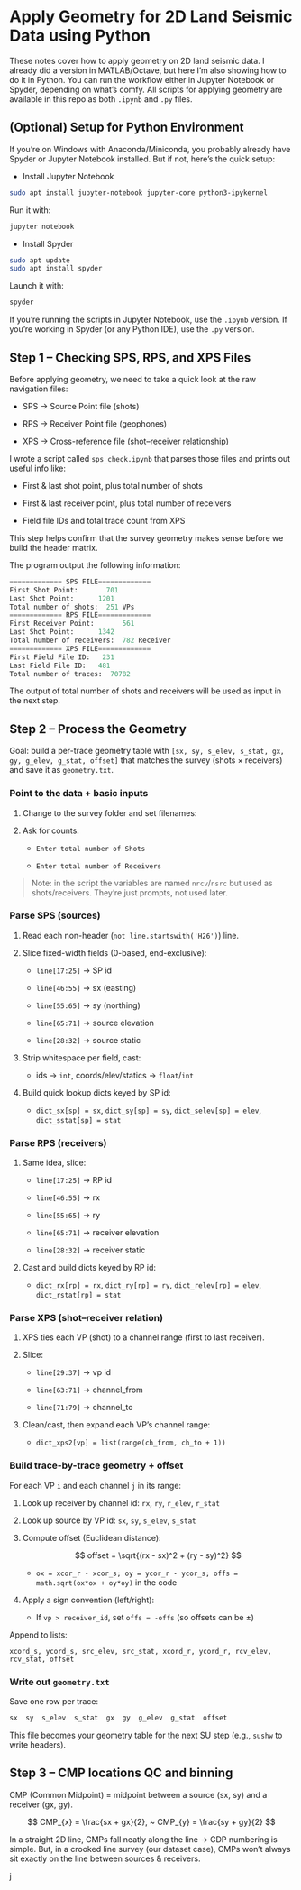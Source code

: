 # Apply Geometry for 2D Land Seismic Data using Python

These notes cover how to apply geometry on 2D land seismic data. I already did a version in MATLAB/Octave, but here I’m also showing how to do it in Python. You can run the workflow either in Jupyter Notebook or Spyder, depending on what’s comfy. All scripts for applying geometry are available in this repo as both `.ipynb` and `.py` files. 

## (Optional) Setup for Python Environment

If you’re on Windows with Anaconda/Miniconda, you probably already have Spyder or Jupyter Notebook installed. But if not, here’s the quick setup:

- Install Jupyter Notebook

```bash
sudo apt install jupyter-notebook jupyter-core python3-ipykernel
```

Run it with:

```bash
jupyter notebook
```

- Install Spyder

```bash
sudo apt update
sudo apt install spyder
```

Launch it with:

```bash
spyder
```

If you’re running the scripts in Jupyter Notebook, use the `.ipynb` version. If you’re working in Spyder (or any Python IDE), use the `.py` version.

## Step 1 – Checking SPS, RPS, and XPS Files

Before applying geometry, we need to take a quick look at the raw navigation files:

- SPS → Source Point file (shots)

- RPS → Receiver Point file (geophones)

- XPS → Cross-reference file (shot–receiver relationship)

I wrote a script called `sps_check.ipynb`  that parses those files and prints out useful info like:

- First & last shot point, plus total number of shots

- First & last receiver point, plus total number of receivers

- Field file IDs and total trace count from XPS

This step helps confirm that the survey geometry makes sense before we build the header matrix.

The program output the following information:

```py
============= SPS FILE=============
First Shot Point:       701
Last Shot Point:      1201
Total number of shots:  251 VPs
============= RPS FILE=============
First Receiver Point:       561
Last Shot Point:      1342
Total number of receivers:  782 Receiver
============= XPS FILE=============
First Field File ID:   231
Last Field File ID:   481
Total number of traces:  70782
```

The output of total number of shots and receivers will be used as input in the next step.

## Step 2 – Process the Geometry

Goal: build a per-trace geometry table with `[sx, sy, s_elev, s_stat, gx, gy, g_elev, g_stat, offset]` that matches the survey (shots × receivers) and save it as `geometry.txt`.

### Point to the data + basic inputs

1. Change to the survey folder and set filenames:

2. Ask for counts:
   
   - `Enter total number of Shots`
   
   - `Enter total number of Receivers`

> Note: in the script the variables are named `nrcv`/`nsrc` but used as shots/receivers. They’re just prompts, not used later.

### Parse SPS (sources)

1. Read each non-header (`not line.startswith('H26')`) line.

2. Slice fixed-width fields (0-based, end-exclusive):
   
   - `line[17:25]` → SP id
   
   - `line[46:55]` → sx (easting)
   
   - `line[55:65]` → sy (northing)
   
   - `line[65:71]` → source elevation
   
   - `line[28:32]` → source static

3. Strip whitespace per field, cast:
   
   - ids → `int`, coords/elev/statics → `float`/`int`

4. Build quick lookup dicts keyed by SP id:
   
   - `dict_sx[sp] = sx`, `dict_sy[sp] = sy`, `dict_selev[sp] = elev`, `dict_sstat[sp] = stat`

### Parse RPS (receivers)

1. Same idea, slice:
   
   - `line[17:25]` → RP id
   
   - `line[46:55]` → rx
   
   - `line[55:65]` → ry
   
   - `line[65:71]` → receiver elevation
   
   - `line[28:32]` → receiver static

2. Cast and build dicts keyed by RP id:
   
   - `dict_rx[rp] = rx`, `dict_ry[rp] = ry`, `dict_relev[rp] = elev`, `dict_rstat[rp] = stat`

### Parse XPS (shot–receiver relation)

1. XPS ties each VP (shot) to a channel range (first to last receiver).

2. Slice:
   
   - `line[29:37]` → vp id
   
   - `line[63:71]` → channel_from
   
   - `line[71:79]` → channel_to

3. Clean/cast, then expand each VP’s channel range:
   
   - `dict_xps2[vp] = list(range(ch_from, ch_to + 1))`

### Build trace-by-trace geometry + offset

For each VP `i` and each channel `j` in its range:

1. Look up receiver by channel id: `rx`, `ry`, `r_elev`, `r_stat`

2. Look up source by VP id: `sx`, `sy`, `s_elev`, `s_stat`

3. Compute offset (Euclidean distance):
   
   $$
   offset = \sqrt{(rx - sx)^2 + (ry - sy)^2}
   $$
   
   - `ox = xcor_r - xcor_s; oy = ycor_r - ycor_s; offs = math.sqrt(ox*ox + oy*oy)` in the code

4. Apply a sign convention (left/right):
   
   - If `vp > receiver_id`, set `offs = -offs` (so offsets can be ±)

Append to lists:

`xcord_s, ycord_s, src_elev, src_stat, xcord_r, ycord_r, rcv_elev, rcv_stat, offset`

### Write out `geometry.txt`

Save one row per trace:

```py
sx  sy  s_elev  s_stat  gx  gy  g_elev  g_stat  offset
```

This file becomes your geometry table for the next SU step (e.g., `sushw` to write headers).

## Step 3 – CMP locations QC and binning

CMP (Common Midpoint) = midpoint between a source (sx, sy) and a receiver (gx, gy).

$$
CMP_{x} = \frac{sx + gx}{2}, ~ CMP_{y} = \frac{sy + gy}{2}
$$

In a straight 2D line, CMPs fall neatly along the line → CDP numbering is simple. But, in a crooked line survey (our dataset case), CMPs won’t always sit exactly on the line between sources & receivers. 

j

